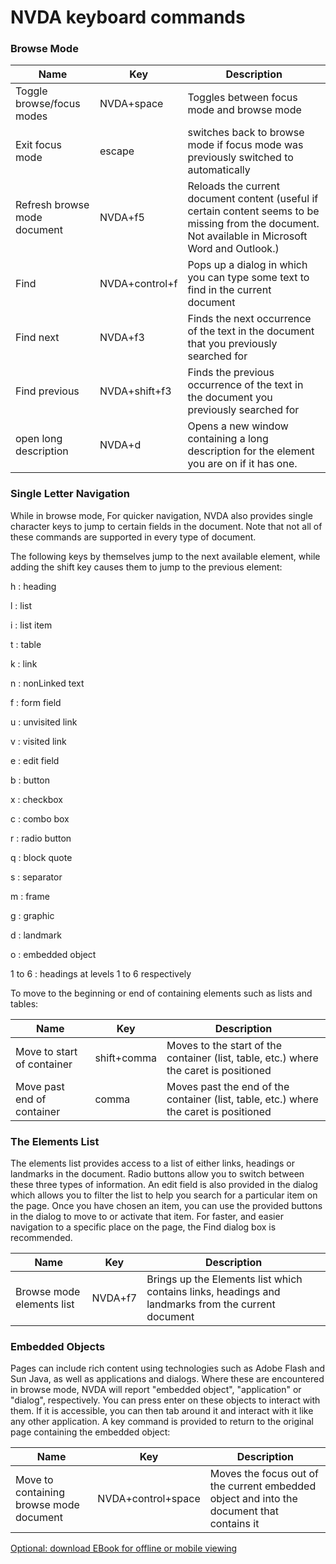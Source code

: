 # NVDA keyboard commands

### Browse Mode

| Name                         | Key            | Description                                                                                                                                          |
|------------------------------|----------------|------------------------------------------------------------------------------------------------------------------------------------------------------|
| Toggle browse/focus modes    | NVDA+space     | Toggles between focus mode and browse mode                                                                                                           |
| Exit focus mode              | escape         | switches back to browse mode if focus mode was previously switched to automatically                                                                  |
| Refresh browse mode document | NVDA+f5        | Reloads the current document content (useful if certain content seems to be missing from the document. Not available in Microsoft Word and Outlook.) |
| Find                         | NVDA+control+f | Pops up a dialog in which you can type some text to find in the current document                                                                     |
| Find next                    | NVDA+f3        | Finds the next occurrence of the text in the document that you previously searched for                                                               |
| Find previous                | NVDA+shift+f3  | Finds the previous occurrence of the text in the document you previously searched for                                                                |
| open long description        | NVDA+d         | Opens a new window containing a long description for the element you are on if it has one.                                                           |

### Single Letter Navigation

While in browse mode, For quicker navigation, NVDA also provides single
character keys to jump to certain fields in the document. Note that not
all of these commands are supported in every type of document.

The following keys by themselves jump to the next available element,
while adding the shift key causes them to jump to the previous element:

h
:   heading

l
:   list

i
:   list item

t
:   table

k
:   link

n
:   nonLinked text

f
:   form field

u
:   unvisited link

v
:   visited link

e
:   edit field

b
:   button

x
:   checkbox

c
:   combo box

r
:   radio button

q
:   block quote

s
:   separator

m
:   frame

g
:   graphic

d
:   landmark

o
:   embedded object

1 to 6
:   headings at levels 1 to 6 respectively

To move to the beginning or end of containing elements such as lists and
tables:

| Name                       | Key         | Description                                                                           |
|----------------------------|-------------|---------------------------------------------------------------------------------------|
| Move to start of container | shift+comma | Moves to the start of the container (list, table, etc.) where the caret is positioned |
| Move past end of container | comma       | Moves past the end of the container (list, table, etc.) where the caret is positioned |

### The Elements List

The elements list provides access to a list of either links, headings or
landmarks in the document. Radio buttons allow you to switch between
these three types of information. An edit field is also provided in the
dialog which allows you to filter the list to help you search for a
particular item on the page. Once you have chosen an item, you can use
the provided buttons in the dialog to move to or activate that item. For
faster, and easier navigation to a specific place on the page, the Find
dialog box is recommended.

| Name                      | Key     | Description                                                                                        |
|---------------------------|---------|----------------------------------------------------------------------------------------------------|
| Browse mode elements list | NVDA+f7 | Brings up the Elements list which contains links, headings and landmarks from the current document |

### Embedded Objects

Pages can include rich content using technologies such as Adobe Flash
and Sun Java, as well as applications and dialogs. Where these are
encountered in browse mode, NVDA will report "embedded object",
"application" or "dialog", respectively. You can press enter on
these objects to interact with them. If it is accessible, you can then
tab around it and interact with it like any other application. A key
command is provided to return to the original page containing the
embedded object:

| Name                                    | Key                | Description                                                                               |
|-----------------------------------------|--------------------|-------------------------------------------------------------------------------------------|
| Move to containing browse mode document | NVDA+control+space | Moves the focus out of the current embedded object and into the document that contains it |

[Optional: download EBook for offline or mobile viewing](https://moodle.alassist.us/mod/url/view.php?id=2657)